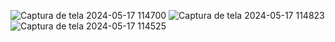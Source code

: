 
![Captura de tela 2024-05-17 114700](https://github.com/anacarolinep/Alura---Fokus/assets/74980842/7db107cf-631e-4c02-beaa-adfd16f57dbf)
![Captura de tela 2024-05-17 114823](https://github.com/anacarolinep/Alura---Fokus/assets/74980842/322b756e-f6e7-49c7-bd69-23aa212576aa)
![Captura de tela 2024-05-17 114525](https://github.com/anacarolinep/Alura---Fokus/assets/74980842/ce0bed74-eb04-445c-b646-7d1e0d93e9b4)
